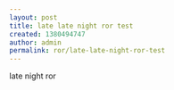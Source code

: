 ```yaml
---
layout: post
title: late late night ror test
created: 1380494747
author: admin
permalink: ror/late-late-night-ror-test
---
```

<p>late night ror</p>
